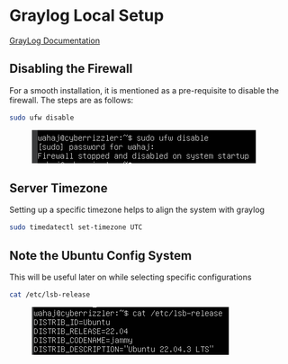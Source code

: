 # Graylog Local Setup

[GrayLog Documentation](https://go2docs.graylog.org/5-2/home.htm)



## Disabling the Firewall

For a smooth installation, it is mentioned as a pre-requisite to disable the firewall. The steps are as follows:

```bash
sudo ufw disable
```

<figure><img src="../../.gitbook/assets/image (10).png" alt=""><figcaption></figcaption></figure>

## Server Timezone

Setting up a specific timezone helps to align the system with graylog

```bash
sudo timedatectl set-timezone UTC
```

## Note the Ubuntu Config System

This will be useful later on while selecting specific configurations

```bash
cat /etc/lsb-release
```

<figure><img src="../../.gitbook/assets/image (21).png" alt=""><figcaption></figcaption></figure>
